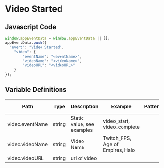 # Video Started

### 

## Javascript Code
```js
window.appEventData = window.appEventData || [];
appEventData.push({
  "event": "Video Started",
    "video": {
        "eventName": "<eventName>",
        "videoName": "<videoName>",
        "videoURL": "<videoURL>"
    }
});
```

## Variable Definitions

|Path|Type|Description|Example|Pattern|Min Length|Max Length|Minimum|Maximum|Multiple Of|
| --- | --- | --- | --- | --- | --- | --- | --- | --- | --- |
|video.eventName|string|Static value, see examples|video\_start, video\_complete|||||||
|video.videoName|string|Video Name|Twitch\_FPS, Age of Empires, Halo|||||||
|video.videoURL|string|url of video||||||||




